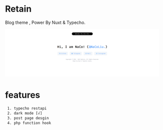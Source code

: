 # Retain
Blog theme , Power By Nuxt &amp; Typecho.

![theme preview](https://raw.githubusercontent.com/NaCoLiu/Retain/main/readme.png)

# features

```
 1. typecho restapi  
 2. dark mode [√]
 3. post page desgin 
 4. php function hook
```